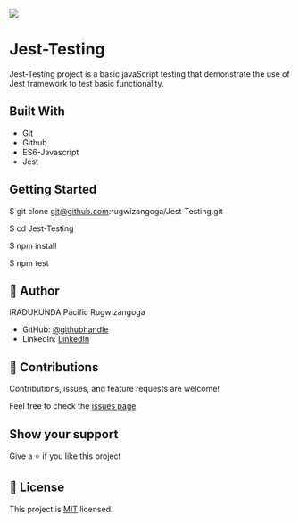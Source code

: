 ![](https://img.shields.io/badge/Microverse-blueviolet)

# Jest-Testing

Jest-Testing project is a basic javaScript testing that demonstrate the use of Jest framework to test basic functionality. 


## Built With

- Git
- Github
- ES6-Javascript
- Jest

## Getting Started

$ git clone git@github.com:rugwizangoga/Jest-Testing.git

$ cd Jest-Testing

$ npm install

$ npm test

## 👤 Author

IRADUKUNDA Pacific Rugwizangoga

- GitHub: [@githubhandle](https://github.com/rugwizangoga)
- LinkedIn: [LinkedIn](https://www.linkedin.com/in/iradukunda-pacific-rugwizangoga)

## 🤝 Contributions

Contributions, issues, and feature requests are welcome!

Feel free to check the [issues page](../../issues/)

## Show your support

Give a ⭐️ if you like this project
## 📝 License

This project is [MIT](./LICENSE) licensed.